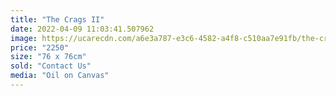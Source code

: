 ```yaml
---
title: "The Crags II"
date: 2022-04-09 11:03:41.507962
image: https://ucarecdn.com/a6e3a787-e3c6-4582-a4f8-c510aa7e91fb/the-crags-ii.jpg
price: "2250"
size: "76 x 76cm"
sold: "Contact Us"
media: "Oil on Canvas"
---
```


